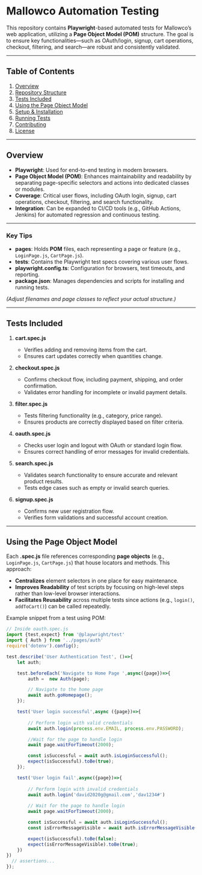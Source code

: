 # Mallowco Automation Testing

This repository contains **Playwright**-based automated tests for Mallowco’s web application, utilizing a **Page Object Model (POM)** structure. The goal is to ensure key functionalities—such as OAuth/login, signup, cart operations, checkout, filtering, and search—are robust and consistently validated.

---

## Table of Contents

1. [Overview](#overview)  
2. [Repository Structure](#repository-structure)  
3. [Tests Included](#tests-included)  
4. [Using the Page Object Model](#using-the-page-object-model)  
5. [Setup & Installation](#setup--installation)  
6. [Running Tests](#running-tests)  
7. [Contributing](#contributing)  
8. [License](#license)

---

## Overview

- **Playwright**: Used for end-to-end testing in modern browsers.  
- **Page Object Model (POM)**: Enhances maintainability and readability by separating page-specific selectors and actions into dedicated classes or modules.  
- **Coverage**: Critical user flows, including OAuth login, signup, cart operations, checkout, filtering, and search functionality.  
- **Integration**: Can be expanded to CI/CD tools (e.g., GitHub Actions, Jenkins) for automated regression and continuous testing.

---

### Key Tips

- **pages**: Holds **POM** files, each representing a page or feature (e.g., `LoginPage.js`, `CartPage.js`).  
- **tests**: Contains the Playwright test specs covering various user flows.  
- **playwright.config.ts**: Configuration for browsers, test timeouts, and reporting.  
- **package.json**: Manages dependencies and scripts for installing and running tests.  

*(Adjust filenames and page classes to reflect your actual structure.)*

---

## Tests Included

1. **cart.spec.js**  
   - Verifies adding and removing items from the cart.  
   - Ensures cart updates correctly when quantities change.

2. **checkout.spec.js**  
   - Confirms checkout flow, including payment, shipping, and order confirmation.  
   - Validates error handling for incomplete or invalid payment details.

3. **filter.spec.js**  
   - Tests filtering functionality (e.g., category, price range).  
   - Ensures products are correctly displayed based on filter criteria.

4. **oauth.spec.js**  
   - Checks user login and logout with OAuth or standard login flow.  
   - Ensures correct handling of error messages for invalid credentials.

5. **search.spec.js**  
   - Validates search functionality to ensure accurate and relevant product results.  
   - Tests edge cases such as empty or invalid search queries.

6. **signup.spec.js**  
   - Confirms new user registration flow.  
   - Verifies form validations and successful account creation.

---

## Using the Page Object Model

Each **.spec.js** file references corresponding **page objects** (e.g., `LoginPage.js`, `CartPage.js`) that house locators and methods. This approach:

- **Centralizes** element selectors in one place for easy maintenance.  
- **Improves Readability** of test scripts by focusing on high-level steps rather than low-level browser interactions.  
- **Facilitates Reusability** across multiple tests since actions (e.g., `login()`, `addToCart()`) can be called repeatedly.

Example snippet from a test using POM:

```js
// Inside oauth.spec.js
import {test,expect} from '@playwright/test'
import { Auth } from '../pages/auth'
require('dotenv').config();

test.describe('User Authentication Test', ()=>{
    let auth;

    test.beforeEach('Navigate to Home Page ',async({page})=>{
        auth =  new Auth(page);

        // Navigate to the home page
        await auth.goHomepage();
    });

    test('User login successful',async ({page})=>{
        
        // Perform login with valid credentials
        await auth.login(process.env.EMAIL, process.env.PASSWORD);

        //Wait for the page to handle login 
        await page.waitForTimeout(2000);

        const isSuccessful = await auth.isLoginSuccessful();
        expect(isSuccessful).toBe(true);
    });

    test('User login fail',async({page})=>{
        
        // Perform login with invalid credentials
        await auth.login('david2020g@gmail.com','dav1234#')
        
        // Wait for the page to handle login
        await page.waitForTimeout(2000);

        const isSuccessful = await auth.isLoginSuccessful();
        const isErrorMessageVisible = await auth.isErrorMessageVisible();

        expect(isSuccessful).toBe(false);
        expect(isErrorMessageVisible).toBe(true);
    })
})
  // assertions...
});
